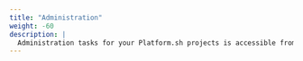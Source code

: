 ```yaml
---
title: "Administration"
weight: -60
description: |
  Administration tasks for your Platform.sh projects is accessible from within the management console, as well as through the CLI.
---
```





